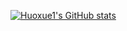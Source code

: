 <span>[![Huoxue1's GitHub stats](https://github-readme-stats.vercel.app/api?username=huoxue1&show_icons=true&theme=radical)](https://github.com/anuraghazra/github-readme-stats)</span>
<!--
<span>[![Top Langs](https://github-readme-stats.vercel.app/api/top-langs/?username=huoxue1&hide=JavaScript,HTML,TypeScript)](https://github.com/anuraghazra/github-readme-stats)
</span>
-->
<!--
**huoxue1/huoxue1** is a ✨ _special_ ✨ repository because its `README.md` (this file) appears on your GitHub profile.

Here are some ideas to get you started:

- 🔭 I’m currently working on ...
- 🌱 I’m currently learning ...
- 👯 I’m looking to collaborate on ...
- 🤔 I’m looking for help with ...
- 💬 Ask me about ...
- 📫 How to reach me: ...
- 😄 Pronouns: ...
- ⚡ Fun fact: ...
-->
